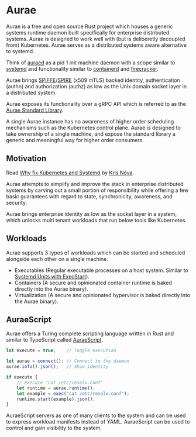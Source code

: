 # Aurae

Aurae is a free and open source Rust project which houses a generic systems runtime daemon built specifically for enterprise distributed systems. Aurae is designed to work well with (but is deliberetly decoupled from) Kubernetes. Aurae serves as a distributed systems aware alternative to systemd.

Think of [auraed](https://github.com/aurae-runtime/aurae/tree/main/auraed) as a pid 1 init machine daemon with a scope similar to [systemd](https://www.freedesktop.org/wiki/Software/systemd/) and functionality similar to [containerd](https://github.com/containerd/containerd) and [firecracker](https://github.com/firecracker-microvm/firecracker).

Aurae brings [SPIFFE](https://github.com/spiffe)/[SPIRE](https://github.com/spiffe/spire) (x509 mTLS) backed identity, authentication (authn) and authorization (authz) as low as the Unix domain socket layer in a distributed system.

Aurae exposes its functionality over a gRPC API which is referred to as the [Aurae Standard Library](https://github.com/aurae-runtime/auraed/tree/main/stdlib#the-aurae-standard-library).

A single Aurae instance has no awareness of higher order scheduling mechanisms such as the Kubernetes control plane. Aurae is designed to take ownership of a single machine, and expose the standard library a generic and meaningful way for higher order consumers.

## Motivation 

Read [Why fix Kubernetes and Systemd](https://medium.com/@kris-nova/why-fix-kubernetes-and-systemd-782840e50104) by [Kris Nóva](https://github.com/krisnova). 

Aurae attempts to simplify and improve the stack in enterprise distributed systems by carving out a small portion of responsibility while offering a few basic guarantees with regard to state, synchronicity, awareness, and security.

Aurae brings enterprise identity as low as the socket layer in a system, which unlocks multi tenant workloads that run below tools like Kubernetes.

## Workloads 

Aurae supports 3 types of workloads which can be started and scheduled alongside each other on a single machine.

 - Executables (Regular executable processes on a host system. Similar to [Systemd Units with ExecStart](https://www.freedesktop.org/software/systemd/man/systemd.service.html)).
 - Containers (A secure and opinionated container runtime is baked directly into the Aurae binary).
 - Virtualization (A secure and opinionated hypervisor is baked directly into the Aurae binary).

## AuraeScript 

Aurae offers a Turing complete scripting language written in Rust and similar to TypeScript called [AuraeScript](https://github.com/aurae-runtime/aurae/tree/main/auraescript).

```typescript
let execute = true;    // Toggle execution

let aurae = connect(); // Connect to the daemon
aurae.info().json();   // Show identity

if execute {
    // Execute "cat /etc/resolv.conf"
    let runtime = aurae.runtime();
    let example = exec("cat /etc/resolv.conf");
    runtime.start(example).json();
}
```

AuraeScript servers as one of many clients to the system and can be used to express workload manifests instead of YAML.
AuraeScript can be used to control and gain visibility to the system.
